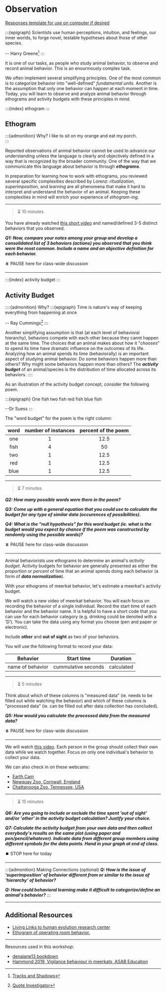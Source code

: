 # Observation

[Responses template for use on computer if desired](https://docs.google.com/document/d/1HMS5l1L89-rO_Pd1vXnv8Z3OBaINWP_jJ4tS85f-oqo/edit?usp=sharing)

:::{epigraph} 
Scientists use human perceptions, intuition, and feelings, our inner worlds, to forge novel, testable hypotheses about those of other species.

-- Harry Greene[^tracks-shadows]
:::

[^tracks-shadows]: [Tracks and Shadows](https://www.ucpress.edu/book/9780520292659/tracks-and-shadows)

It is one of our tasks, as people who study animal behavior, to observe and record animal behavior. This is an enourmously complex task. 

We often implement several simplifying principles. 
One of the most common is to categorize behavior into "well-defined" *fundamental units.* Another is the assumption that only one behavior can happen at each moment in time. Today, you will learn to observe and analyze animal behavior through ethograms and activity budgets with these principles in mind.

:::{index} ethogram
:::

## Ethogram

:::{admonition} Why?
I like to sit on my orange and eat my porch.  
:::

Reported observations of animal behavior cannot be used to advance our understanding unless the language is clearly and objectively defined in a way that is recognized by the broader community. One of the way that we communicate this language about behavior is through ***ethograms***.

In preparation for learning how to work with ethograms, you reviewed several specific complexities described by Lorenz: *ritualization*, *superimposition*, and *learning* are all phenomena that make it hard to interpret and understand the behavior of an animal. Keeping these complexities in mind will enrich your experience of *ethogram-ing*.

---
> ⏳ 10 minutes

You have already watched [this short video](https://vimeo.com/80600819) and named/defined 3-5 distinct behaviors that you observed.  

***Q1: Now, compare your notes among your group and develop a consolidated list of 3 behaviors (actions) you observed that you think were the most common. Include a name and an objective definition for each behavior.***


⏸️ PAUSE here for class-wide discussion

---

:::{index} activity budget
:::

## Activity Budget

::::{admonition} Why?
:::{epigraph}
Time is nature's way of keeping everything from happening at once

-- Ray Cummings[^timequote]
:::

Another simplifying assumption is that (at each level of behavioral hierarchy), behaviors compete with each other because they cannt happen at the same time. The choices that an animal makes about how it "*chooses*" to spend its time have dramatic influence on the outcomes of its life. Analyzing how an animal spends its time (behaviorally) is an important aspect of studying animal behavior. Do some behaviors happen more than others? Why might some behaviors happen more than others? The ***activity budget*** of an animal/species is the distribution of time allocated across its behaviors.
::::

[^timequote]: [Quote Investigator](https://quoteinvestigator.com/2019/07/06/time/)

As an illustration of the activity budget concept, consider the following poem.

:::{epigraph} 
One fish two fish red fish blue fish

--Dr Suess
:::

The "word budget" for the poem is the right column:

| word | number of instances | percent of the poem |
| :-: | :-: | :-: | 
| one | 1 | 12.5 | 
| fish | 4 | 50 | 
| two | 1 | 12.5 | 
| red | 1 | 12.5 |
| blue | 1 | 12.5 |


---
> ⏳ 7 minutes

***Q2: How many possible words were there in the poem?***

***Q3: Come up with a general equation that you could use to calculate the budget for any type of similar data (occurences of possibilities).***

***Q4: What is the "null hypothesis" for this word budget (ie. what is the budget would you expect by chance if the poem was constructed by randomly using the possible words)?***


⏸️ PAUSE here for class-wide discussion

---

Animal behaviorists use ethograms to determine an animal's *activity budget*. Activity budgets for behavior are generally presented as either the *proportion* or *percent* of time that an animal spends doing each behavior (a form of ***data normalization***).  

With your ethograms of meerkat behavior, let's estimate a meerkat's activity budget. 

We will watch a new video of meerkat behavior. You will each focus on recording the behavior of a single individual. Record the start time of each behavior and the behavior name. It is helpful to have a short code that you can use for each behavior category (e.g. drinking could be denoted with a ‘D’). You can take the data using any format you choose (pen and paper or electronic).

Include **other** and **out of sight** as two of your behaviors.

You will use the following format to record your data:

| **Behavior** | **Start time** | **Duration** |
| --- | --- | --- |
| name of behavior | cummulative seconds | calculated | 


---
> ⏳ 5 minutes

Think about which of these columns is "measured data" (ie. needs to be filled out while watching the behavior) and which of these columns is "processed data" (ie. can be filled out after data collection has concluded).

***Q5: How would you calculate the processed data from the measured data?***


⏸️ PAUSE here for class-wide discussion


---

We will watch [this video](https://vimeo.com/80600822). Each person in the group should collect their own data while we watch together. Focus on only one individual's behavior to collect your data. 

We can also check in on these webcams:
- [Earth Cam](https://www.earthcam.com/usa/florida/miami/meerkat/?cam=meerkat)
- [Newquay Zoo, Cornwall, England](https://www.newquayzoo.org.uk/explore/webcams/)
- [Chattanooga Zoo, Tennessee, USA](https://www.chattzoo.org/explore/video-stream)

---
> ⏳ 15 minutes

***Q6: Are you going to include or exclude the time spent 'out of sight' and/or 'other' in the activity budget calculation? Justify your choice.***

***Q7: Calculate the activity budget from your own data and then collect everybody's results on the same plot (using paper and pen/pencil/whatever). Indicate data from different group members using different symbols for the data points. Hand in your graph at end of class.***



⏹️ STOP here for today


---


:::{admonition} Making Connections (optional)
***Q: How is the issue of 'superimposition' of behavior different from or similar to the issue of 'hierarchy' of behavior?***  

***Q: How could behavioral learning make it difficult to categorize/define an animal's behavior?***
:::

---
## Additional Resources

- [Living Links to human evolution research center](https://living-links.org/resources/materials-for-teachers/measuring-behaviour-lesson-plan/)
- [Ethogram of operating room behavior.](https://dx.doi.org/10.1007%2Fs12160-016-9773-0)

---

Resources used in this workshop: 
- [denajane13 bookdown](https://bookdown.org/denajane13/BIONB_2210_Summer_2021/field-lab-2-ethograms-and-activity-budgets.html#part-1.-build-an-ethogram-from-meerkat-observations)
- [Hammond 2019, Vigilance behaviour in meerkats, ASAB Education](https://www.asab.org/s/EDU-ASAB-Vigilance-behaviour-in-meerkats-compressed.pdf)
